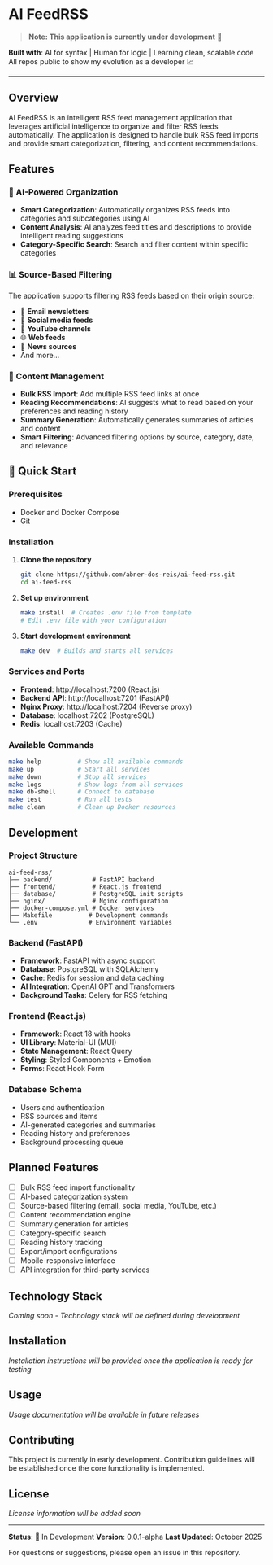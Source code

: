 # AI FeedRSS

> **Note: This application is currently under development** 🚧

**Built with**: AI for syntax | Human for logic | Learning clean, scalable code  
All repos public to show my evolution as a developer 📈

---

## Overview

AI FeedRSS is an intelligent RSS feed management application that leverages artificial intelligence to organize and filter RSS feeds automatically. The application is designed to handle bulk RSS feed imports and provide smart categorization, filtering, and content recommendations.

## Features

### 🤖 AI-Powered Organization
- **Smart Categorization**: Automatically organizes RSS feeds into categories and subcategories using AI
- **Content Analysis**: AI analyzes feed titles and descriptions to provide intelligent reading suggestions
- **Category-Specific Search**: Search and filter content within specific categories

### 📊 Source-Based Filtering
The application supports filtering RSS feeds based on their origin source:
- 📧 **Email newsletters**
- 📱 **Social media feeds**
- 🎥 **YouTube channels**
- 🌐 **Web feeds**
- 📰 **News sources**
- And more...

### 📝 Content Management
- **Bulk RSS Import**: Add multiple RSS feed links at once
- **Reading Recommendations**: AI suggests what to read based on your preferences and reading history
- **Summary Generation**: Automatically generates summaries of articles and content
- **Smart Filtering**: Advanced filtering options by source, category, date, and relevance

## 🚀 Quick Start

### Prerequisites
- Docker and Docker Compose
- Git

### Installation

1. **Clone the repository**
   ```bash
   git clone https://github.com/abner-dos-reis/ai-feed-rss.git
   cd ai-feed-rss
   ```

2. **Set up environment**
   ```bash
   make install  # Creates .env file from template
   # Edit .env file with your configuration
   ```

3. **Start development environment**
   ```bash
   make dev  # Builds and starts all services
   ```

### Services and Ports

- **Frontend**: http://localhost:7200 (React.js)
- **Backend API**: http://localhost:7201 (FastAPI)
- **Nginx Proxy**: http://localhost:7204 (Reverse proxy)
- **Database**: localhost:7202 (PostgreSQL)
- **Redis**: localhost:7203 (Cache)

### Available Commands

```bash
make help          # Show all available commands
make up            # Start all services
make down          # Stop all services
make logs          # Show logs from all services
make db-shell      # Connect to database
make test          # Run all tests
make clean         # Clean up Docker resources
```

## Development

### Project Structure
```
ai-feed-rss/
├── backend/           # FastAPI backend
├── frontend/          # React.js frontend
├── database/          # PostgreSQL init scripts
├── nginx/             # Nginx configuration
├── docker-compose.yml # Docker services
├── Makefile          # Development commands
└── .env              # Environment variables
```

### Backend (FastAPI)
- **Framework**: FastAPI with async support
- **Database**: PostgreSQL with SQLAlchemy
- **Cache**: Redis for session and data caching
- **AI Integration**: OpenAI GPT and Transformers
- **Background Tasks**: Celery for RSS fetching

### Frontend (React.js)
- **Framework**: React 18 with hooks
- **UI Library**: Material-UI (MUI)
- **State Management**: React Query
- **Styling**: Styled Components + Emotion
- **Forms**: React Hook Form

### Database Schema
- Users and authentication
- RSS sources and items
- AI-generated categories and summaries
- Reading history and preferences
- Background processing queue

## Planned Features

- [ ] Bulk RSS feed import functionality
- [ ] AI-based categorization system
- [ ] Source-based filtering (email, social media, YouTube, etc.)
- [ ] Content recommendation engine
- [ ] Summary generation for articles
- [ ] Category-specific search
- [ ] Reading history tracking
- [ ] Export/import configurations
- [ ] Mobile-responsive interface
- [ ] API integration for third-party services

## Technology Stack

*Coming soon - Technology stack will be defined during development*

## Installation

*Installation instructions will be provided once the application is ready for testing*

## Usage

*Usage documentation will be available in future releases*

## Contributing

This project is currently in early development. Contribution guidelines will be established once the core functionality is implemented.

## License

*License information will be added soon*

---

**Status**: 🔨 In Development
**Version**: 0.0.1-alpha
**Last Updated**: October 2025

For questions or suggestions, please open an issue in this repository.
